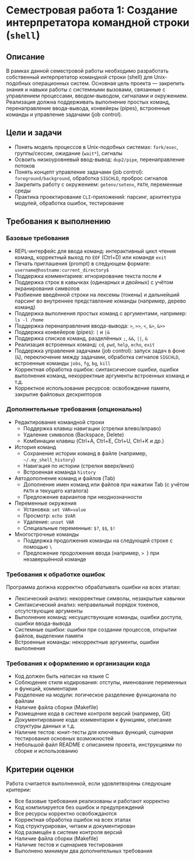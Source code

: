 # Семестровая работа 1: Создание интерпретатора командной строки (`shell`)

## Описание

В рамках данной семестровой работы необходимо разработать собственный интерпретатор командной строки (shell) для Unix-подобных операционных систем. Основная цель проекта — закрепить знания и навыки работы с системными вызовами, связанные с управлением процессами, вводом-выводом, сигналами и окружением. Реализация должна поддерживать выполнение простых команд, перенаправление ввода-вывода, конвейеры (pipes), встроенные команды и управление задачами (job control).

## Цели и задачи

- Понять модель процессов в Unix-подобных системах: `fork/exec`, группы/сессии, ожидание (`wait*`), сигналы
- Освоить низкоуровневый ввод-вывод: `dup2/pipe`, перенаправление потоков
- Понять концепт управление задачами (job control): `foreground/background`, обработка `SIGCHLD`, проброс сигналов
- Закрепить работу с окружением: `getenv/setenv`, `PATH`, переменные среды
- Практика проектирование `CLI`-приложений: парсинг, архитектура модулей, обработка ошибок, тестирование

## Требования к выполнению

### Базовые требования
- REPL-интерфейс для ввода команд: интерактивный цикл чтения команд, корректный выход по `EOF` (Ctrl+D) или команде `exit`
- Печать приглашения (prompt) в следующем формате: `username@hostname:current_directory$ `
- Поддержка комментариев: игнорирование текста после `#`
- Поддержка строк в кавычках (одинарных и двойных) с учётом экранирования символов
- Разбиение введённой строки на лексемы (токены) и дальнейший парсинг во внутреннее представление команды (например, дерево команд)
- Поддержка выполнения простых команд с аргументами, например: `ls -l /home`
- Поддержка перенаправления ввода-вывода: `>`, `>>`, `<`, `&>`, `&>>`
- Поддержка конвейеров (pipes): `|` и `|&`
- Поддержка списков команд, разделённых `;`, `&&`, `||`, `&`
- Реализация встроенных команд: `cd`, `pwd`, `help`, `echo`, `exit`
- Поддержка управления задачами (job control): запуск задач в фоне (`&`), переключение между задачами, обработка сигналов `SIGCHLD`,
встроенные команды `jobs`, `fg`, `bg`, `kill`
- Корректная обработка ошибок: синтаксические ошибки, ошибки выполнения команд, некорректные аргументы встроенных команд и т.д.
- Корректное использование ресурсов: освобождение памяти, закрытие файловых дескрипторов

### Дополнительные требования (опционально)
- Редактирование командной строки
  - Поддержка клавиш навигации (стрелки влево/вправо)
  - Удаление символов (Backspace, Delete)
  - Комбинации клавиш (Ctrl+A, Ctrl+E, Ctrl+U, Ctrl+K и др.)
- История команд
  - Сохранение истории команд в файле (например, `~/.my_shell_history`)
  - Навигация по истории (стрелки вверх/вниз)
  - Встроенная команда `history`
- Автодополнение команд и файлов (Tab)
  - Дополнение имен команд или файлов при нажатии Tab (с учётом `PATH` и текущего каталога)
  - Предложение вариантов при неоднозначности
- Переменные окружения
  - Установка: `set VAR=value`
  - Просмотр: `echo $VAR`
  - Удаление: `unset VAR`
  - Специальные переменные: `$?`, `$$`, `$!`
- Многострочные команды
  - Поддержка продолжения команды на следующей строке с помощью `\`
  - Предложение продолжения ввода (например, `> `) при незавершённой команде

### Требования к обработке ошибок

Программа должна корректно обрабатывать ошибки на всех этапах:
- Лексический анализ: некорректные символы, незакрытые кавычки
- Синтаксический анализ: неправильный порядок токенов, отсутствующие аргументы
- Выполнение команд: несуществующие команды, ошибки доступа, ошибки ввода-вывода
- Системные ошибки: ошибки при создании процессов, открытии файлов, выделении памяти
- Встроенные команды: некорректные аргументы, ошибки выполнения

### Требования к оформлению и организации кода

- Код должен быть написан на языке C
- Соблюдение стиля кодирования: отступы, именование переменных и функций, комментарии
- Разделение на модули: логическое разделение функционала по файлам
- Наличие файла сборки (Makefile)
- Размещение кода в системе контроля версий (например, Git)
- Документирование кода: комментарии к функциям, описание структуры данных и т.д.
- Наличие тестов: юнит-тесты для ключевых функций, сценарии тестирования основных возможностей
- Небольшой файл README с описанием проекта, инструкциями по сборке и использованию

## Критерии оценки

Работа считается выполненной, если удовлетворены следующие критерии:
- Все базовые требования реализованы и работают корректно
- Код компилируется без ошибок и предупреждений
- Все ресурсы корректно освобождаются
- Корректная обработка ошибок на всех этапах
- Код структурирован, читаем и документирован
- Код размещён в системе контроля версий
- Наличие файла сборки (Makefile)
- Наличие тестов и сценариев тестирования
- Выполнено минимум два дополнительных требования